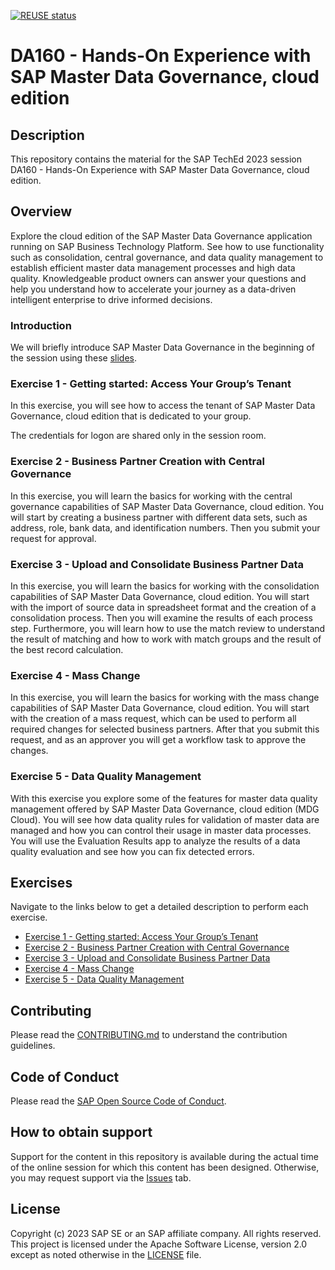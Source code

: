 [![REUSE status](https://api.reuse.software/badge/github.com/SAP-samples/teched2023-DA160)](https://api.reuse.software/info/github.com/SAP-samples/teched2023-DA160)

# DA160 - Hands-On Experience with SAP Master Data Governance, cloud edition

## Description

This repository contains the material for the SAP TechEd 2023 session DA160 - Hands-On Experience with SAP Master Data Governance, cloud edition.  

## Overview

Explore the cloud edition of the SAP Master Data Governance application running on SAP Business Technology Platform. See how to use functionality such as consolidation, central governance, and data quality management to establish efficient master data management processes and high data quality. Knowledgeable product owners can answer your questions and help you understand how to accelerate your journey as a data-driven intelligent enterprise to drive informed decisions.

### Introduction

We will briefly introduce SAP Master Data Governance in the beginning of the session using these [slides](./exercises/introduction/DA160_Presentation.pdf/).

### Exercise 1 - Getting started: Access Your Group’s Tenant

In this exercise, you will see how to access the tenant of SAP Master Data Governance, cloud edition that is dedicated to your group.

The credentials for logon are shared only in the session room.

### Exercise 2 - Business Partner Creation with Central Governance

In this exercise, you will learn the basics for working with the central governance capabilities of SAP Master Data Governance, cloud edition. You will start by creating a business partner with different data sets, such as address, role, bank data, and identification numbers. Then you submit your request for approval.

### Exercise 3 - Upload and Consolidate Business Partner Data

In this exercise, you will learn the basics for working with the consolidation capabilities of SAP Master Data Governance, cloud edition. You will start with the import of source data in spreadsheet format and the creation of a consolidation process. Then you will examine the results of each process step. Furthermore, you will learn how to use the match review to understand the result of matching and how to work with match groups and the result of the best record calculation.

### Exercise 4 - Mass Change

In this exercise, you will learn the basics for working with the mass change capabilities of SAP Master Data Governance, cloud edition. You will start with the creation of a mass request, which can be used to perform all required changes for selected business partners. After that you submit this request, and as an approver you will get a workflow task to approve the changes.

### Exercise 5 - Data Quality Management

With this exercise you explore some of the features for master data quality management offered by SAP Master Data Governance, cloud edition (MDG Cloud). You will see how data quality rules for validation of master data are managed and how you can control their usage in master data processes. You will use the Evaluation Results app to analyze the results of a data quality evaluation and see how you can fix detected errors.

## Exercises

Navigate to the links below to get a detailed description to perform each exercise.

- [Exercise 1 - Getting started: Access Your Group’s Tenant](exercises/ex1/)
- [Exercise 2 - Business Partner Creation with Central Governance](exercises/ex2/)
- [Exercise 3 - Upload and Consolidate Business Partner Data](exercises/ex3/)
- [Exercise 4 - Mass Change](exercises/ex4/)
- [Exercise 5 - Data Quality Management](exercises/ex5/)

## Contributing

Please read the [CONTRIBUTING.md](./CONTRIBUTING.md) to understand the contribution guidelines.

## Code of Conduct

Please read the [SAP Open Source Code of Conduct](https://github.com/SAP-samples/.github/blob/main/CODE_OF_CONDUCT.md).

## How to obtain support

Support for the content in this repository is available during the actual time of the online session for which this content has been designed. Otherwise, you may request support via the [Issues](../../issues) tab.

## License

Copyright (c) 2023 SAP SE or an SAP affiliate company. All rights reserved. This project is licensed under the Apache Software License, version 2.0 except as noted otherwise in the [LICENSE](LICENSES/Apache-2.0.txt) file.
